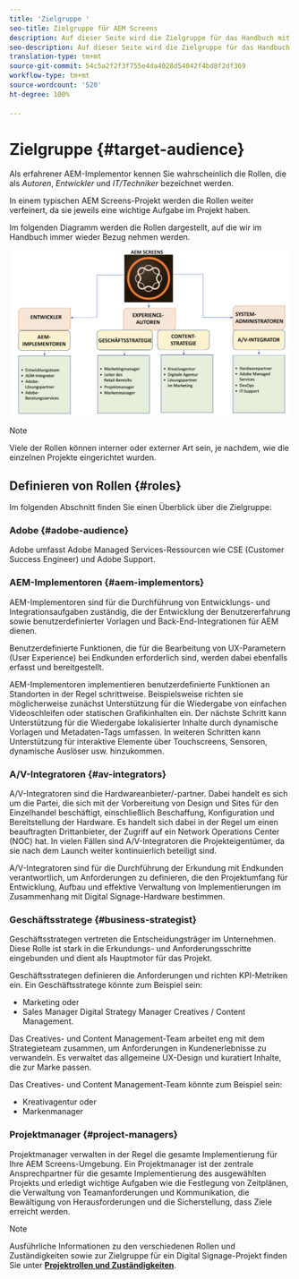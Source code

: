 ```yaml
---
title: 'Zielgruppe '
seo-title: Zielgruppe für AEM Screens
description: Auf dieser Seite wird die Zielgruppe für das Handbuch mit Best Practices für AEM Screens beschrieben.
seo-description: Auf dieser Seite wird die Zielgruppe für das Handbuch mit Best Practices für AEM Screens beschrieben.
translation-type: tm+mt
source-git-commit: 54c5a2f2f3f755e4da4028d54042f4bd8f2df369
workflow-type: tm+mt
source-wordcount: '520'
ht-degree: 100%

---
```



# Zielgruppe {#target-audience}

Als erfahrener AEM-Implementor kennen Sie wahrscheinlich die Rollen, die als *Autoren*, *Entwickler* und *IT/Techniker* bezeichnet werden.

In einem typischen AEM Screens-Projekt werden die Rollen weiter verfeinert, da sie jeweils eine wichtige Aufgabe im Projekt haben.

Im folgenden Diagramm werden die Rollen dargestellt, auf die wir im Handbuch immer wieder Bezug nehmen werden.

![](/help/assets/roles-used.png)

>[!NOTE]
>Viele der Rollen können interner oder externer Art sein, je nachdem, wie die einzelnen Projekte eingerichtet wurden.

## Definieren von Rollen {#roles}

Im folgenden Abschnitt finden Sie einen Überblick über die Zielgruppe:

### Adobe {#adobe-audience}

Adobe umfasst Adobe Managed Services-Ressourcen wie CSE (Customer Success Engineer) und Adobe Support.

### AEM-Implementoren {#aem-implementors}

AEM-Implementoren sind für die Durchführung von Entwicklungs- und Integrationsaufgaben zuständig, die der Entwicklung der Benutzererfahrung sowie benutzerdefinierter Vorlagen und Back-End-Integrationen für AEM dienen.

Benutzerdefinierte Funktionen, die für die Bearbeitung von UX-Parametern (User Experience) bei Endkunden erforderlich sind, werden dabei ebenfalls erfasst und bereitgestellt.

AEM-Implementoren implementieren benutzerdefinierte Funktionen an Standorten in der Regel schrittweise. Beispielsweise richten sie möglicherweise zunächst Unterstützung für die Wiedergabe von einfachen Videoschleifen oder statischen Grafikinhalten ein. Der nächste Schritt kann Unterstützung für die Wiedergabe lokalisierter Inhalte durch dynamische Vorlagen und Metadaten-Tags umfassen. In weiteren Schritten kann Unterstützung für interaktive Elemente über Touchscreens, Sensoren, dynamische Auslöser usw. hinzukommen.

### A/V-Integratoren {#av-integrators}

A/V-Integratoren sind die Hardwareanbieter/-partner. Dabei handelt es sich um die Partei, die sich mit der Vorbereitung von Design und Sites für den Einzelhandel beschäftigt, einschließlich Beschaffung, Konfiguration und Bereitstellung der Hardware. Es handelt sich dabei in der Regel um einen beauftragten Drittanbieter, der Zugriff auf ein Network Operations Center (NOC) hat. In vielen Fällen sind A/V-Integratoren die Projekteigentümer, da sie nach dem Launch weiter kontinuierlich beteiligt sind.

A/V-Integratoren sind für die Durchführung der Erkundung mit Endkunden verantwortlich, um Anforderungen zu definieren, die den Projektumfang für Entwicklung, Aufbau und effektive Verwaltung von Implementierungen im Zusammenhang mit Digital Signage-Hardware bestimmen.

### Geschäftsstratege {#business-strategist}

Geschäftsstrategen vertreten die Entscheidungsträger im Unternehmen. Diese Rolle ist stark in die Erkundungs- und Anforderungsschritte eingebunden und dient als Hauptmotor für das Projekt.

Geschäftsstrategen definieren die Anforderungen und richten KPI-Metriken ein. Ein Geschäftsstratege könnte zum Beispiel sein:

* Marketing oder
* Sales Manager Digital Strategy Manager Creatives / Content Management.

Das Creatives- und Content Management-Team arbeitet eng mit dem Strategieteam zusammen, um Anforderungen in Kundenerlebnisse zu verwandeln. Es verwaltet das allgemeine UX-Design und kuratiert Inhalte, die zur Marke passen.

Das Creatives- und Content Management-Team könnte zum Beispiel sein:

* Kreativagentur oder
* Markenmanager

### Projektmanager {#project-managers}

Projektmanager verwalten in der Regel die gesamte Implementierung für Ihre AEM Screens-Umgebung. Ein Projektmanager ist der zentrale Ansprechpartner für die gesamte Implementierung des ausgewählten Projekts und erledigt wichtige Aufgaben wie die Festlegung von Zeitplänen, die Verwaltung von Teamanforderungen und Kommunikation, die Bewältigung von Herausforderungen und die Sicherstellung, dass Ziele erreicht werden.

>[!NOTE]
>Ausführliche Informationen zu den verschiedenen Rollen und Zuständigkeiten sowie zur Zielgruppe für ein Digital Signage-Projekt finden Sie unter **[Projektrollen und Zuständigkeiten](https://helpx.adobe.com/experience-manager/6-5/screens/using/project-roles-responsibilities.html)**.
